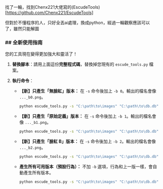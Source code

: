 找了一輪，找到Chenx221大佬寫的(EscudeTools)[https://github.com/Chenx221/EscudeTools]

但對於不懂程序的人，只好全丟ai處理，換成python，經過一輪觀察應該可以了，雖然只能解圖

### \#\# 全新使用指南

您的工具現在變得更加強大和靈活了！

1.  **替換腳本**：請用上面這份**完整程式碼**，替換掉您現有的 `escude_tools.py` 檔案。

2.  **執行命令**：

      * **【新】只產生「無臉紅」版本：**
        在 `-s` 命令後加上 `-b 0`。輸出的檔名會像 `..._b0.png`。

        ```bash
        python escude_tools.py -s "C:\path\to\images" "C:\path\to\db.db" -b 0
        ```

      * **【新】只產生「原始定義」版本：**
        在 `-s` 命令後加上 `-b 1`。輸出的檔名會像 `..._b1.png`。

        ```bash
        python escude_tools.py -s "C:\path\to\images" "C:\path\to\db.db" -b 1
        ```

      * **【新】只產生「臉紅 B」版本：**
        在 `-s` 命令後加上 `-b 2`。輸出的檔名會像 `..._b2.png`。

        ```bash
        python escude_tools.py -s "C:\path\to\images" "C:\path\to\db.db" -b 2
        ```

      * **產生所有可用版本（預設行為）：**
        不加 `-b` 選項，行為和上一版一樣，會自動產生所有版本。

        ```bash
        python escude_tools.py -s "C:\path\to\images" "C:\path\to\db.db"
        ```
